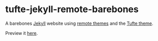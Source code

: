 # tufte-jekyll-remote-barebones
A barebones [Jekyll](https://jekyllrb.com/) website using [remote themes](https://github.com/benbalter/jekyll-remote-theme) and the [Tufte theme](https://github.com/clayh53/tufte-jekyll). 

Preview it [here](http://goodrobot.ai/tufte-jekyll-remote-barebones/). 
